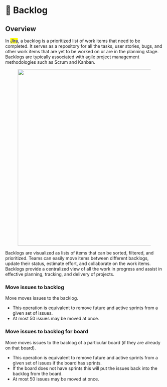 # 📃 Backlog

## Overview

In <mark style="color:blue;">Jira</mark>, a backlog is a prioritized list of work items that need to be completed. It serves as a repository for all the tasks, user stories, bugs, and other work items that are yet to be worked on or are in the planning stage. Backlogs are typically associated with agile project management methodologies such as Scrum and Kanban.

<figure><img src="https://wac-cdn.atlassian.com/dam/jcr:6e0122d0-c7fe-4b32-bcfb-20b480780e51/AgileBacklogManyEpics.svg?cdnVersion=1004" alt="" width="563"><figcaption></figcaption></figure>

Backlogs are visualized as lists of items that can be sorted, filtered, and prioritized. Teams can easily move items between different backlogs, update their status, estimate effort, and collaborate on the work items. Backlogs provide a centralized view of all the work in progress and assist in effective planning, tracking, and delivery of projects.

### Move issues to backlog

Move moves issues to the backlog.

* This operation is equivalent to remove future and active sprints from a given set of issues.
* At most 50 issues may be moved at once.

### Move issues to backlog for board

Move moves issues to the backlog of a particular board (if they are already on that board).

* This operation is equivalent to remove future and active sprints from a given set of issues if the board has sprints.
* If the board does not have sprints this will put the issues back into the backlog from the board.
* At most 50 issues may be moved at once.
